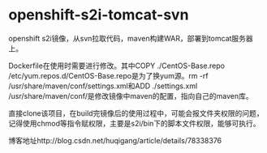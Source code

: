 # openshift-s2i-tomcat-svn
openshift s2i镜像，从svn拉取代码，maven构建WAR，部署到tomcat服务器上。

Dockerfile在使用时需要进行修改。其中COPY ./CentOS-Base.repo /etc/yum.repos.d/CentOS-Base.repo是为了换yum源。rm -rf /usr/share/maven/conf/settings.xml和ADD ./settings.xml /usr/share/maven/conf/是修改镜像中maven的配置，指向自己的maven库。

直接clone该项目，在build完镜像后的使用过程中，可能会报文件夹权限的问题，记得使用chmod等指令赋权限，主要是s2i/bin下的脚本文件权限，能够可执行。

博客地址http://blog.csdn.net/huqigang/article/details/78338376
